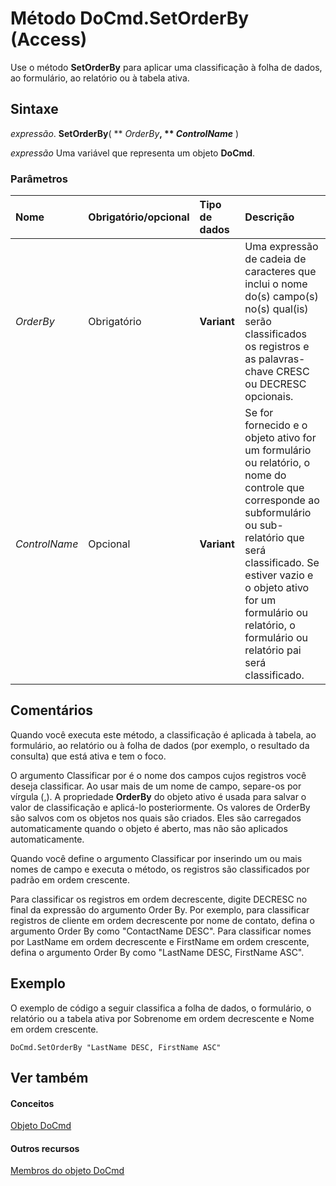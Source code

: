
# Método DoCmd.SetOrderBy (Access)

Use o método  **SetOrderBy** para aplicar uma classificação à folha de dados, ao formulário, ao relatório ou à tabela ativa.


## Sintaxe

 _expressão_. **SetOrderBy**( ** _OrderBy_**, ** _ControlName_** )

 _expressão_ Uma variável que representa um objeto **DoCmd**.


### Parâmetros



|**Nome**|**Obrigatório/opcional**|**Tipo de dados**|**Descrição**|
|:-----|:-----|:-----|:-----|
| _OrderBy_|Obrigatório|**Variant**|Uma expressão de cadeia de caracteres que inclui o nome do(s) campo(s) no(s) qual(is) serão classificados os registros e as palavras-chave CRESC ou DECRESC opcionais.|
| _ControlName_|Opcional|**Variant**|Se for fornecido e o objeto ativo for um formulário ou relatório, o nome do controle que corresponde ao subformulário ou sub-relatório que será classificado. Se estiver vazio e o objeto ativo for um formulário ou relatório, o formulário ou relatório pai será classificado.|

## Comentários

Quando você executa este método, a classificação é aplicada à tabela, ao formulário, ao relatório ou à folha de dados (por exemplo, o resultado da consulta) que está ativa e tem o foco.

O argumento Classificar por é o nome dos campos cujos registros você deseja classificar. Ao usar mais de um nome de campo, separe-os por vírgula (,). A propriedade  **OrderBy** do objeto ativo é usada para salvar o valor de classificação e aplicá-lo posteriormente. Os valores de OrderBy são salvos com os objetos nos quais são criados. Eles são carregados automaticamente quando o objeto é aberto, mas não são aplicados automaticamente.

Quando você define o argumento Classificar por inserindo um ou mais nomes de campo e executa o método, os registros são classificados por padrão em ordem crescente.

Para classificar os registros em ordem decrescente, digite DECRESC no final da expressão do argumento Order By. Por exemplo, para classificar registros de cliente em ordem decrescente por nome de contato, defina o argumento Order By como "ContactName DESC". Para classificar nomes por LastName em ordem decrescente e FirstName em ordem crescente, defina o argumento Order By como "LastName DESC, FirstName ASC".


## Exemplo

O exemplo de código a seguir classifica a folha de dados, o formulário, o relatório ou a tabela ativa por Sobrenome em ordem decrescente e Nome em ordem crescente.


```
DoCmd.SetOrderBy "LastName DESC, FirstName ASC"
```


## Ver também


#### Conceitos


[Objeto DoCmd](3ce44cca-9979-0a1e-9787-079a52ce528f.md)
#### Outros recursos


[Membros do objeto DoCmd](3e7ade9e-86e4-0751-188b-5d31c9101651.md)